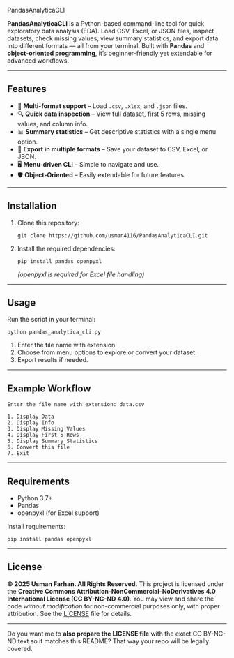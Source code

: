 

 PandasAnalyticaCLI

**PandasAnalyticaCLI** is a Python-based command-line tool for quick exploratory data analysis (EDA).
Load CSV, Excel, or JSON files, inspect datasets, check missing values, view summary statistics, and export data into different formats — all from your terminal.
Built with **Pandas** and **object-oriented programming**, it’s beginner-friendly yet extendable for advanced workflows.

---

## Features

* 📂 **Multi-format support** – Load `.csv`, `.xlsx`, and `.json` files.
* 🔍 **Quick data inspection** – View full dataset, first 5 rows, missing values, and column info.
* 📊 **Summary statistics** – Get descriptive statistics with a single menu option.
* 💾 **Export in multiple formats** – Save your dataset to CSV, Excel, or JSON.
* 🖥 **Menu-driven CLI** – Simple to navigate and use.
* 🛡 **Object-Oriented** – Easily extendable for future features.

---

## Installation

1. Clone this repository:

   ```
   git clone https://github.com/usman4116/PandasAnalyticaCLI.git
   ```
2. Install the required dependencies:

   ```
   pip install pandas openpyxl
   ```

   *(openpyxl is required for Excel file handling)*

---

## Usage

Run the script in your terminal:

```
python pandas_analytica_cli.py
```

1. Enter the file name with extension.
2. Choose from menu options to explore or convert your dataset.
3. Export results if needed.

---

## Example Workflow

```
Enter the file name with extension: data.csv

1. Display Data
2. Display Info
3. Display Missing Values
4. Display First 5 Rows
5. Display Summary Statistics
6. Convert this file
7. Exit
```

---

## Requirements

* Python 3.7+
* Pandas
* openpyxl (for Excel support)

Install requirements:

```
pip install pandas openpyxl
```

---

## License

**© 2025 Usman Farhan. All Rights Reserved.**
This project is licensed under the **Creative Commons Attribution-NonCommercial-NoDerivatives 4.0 International License (CC BY-NC-ND 4.0)**.
You may view and share the code *without modification* for non-commercial purposes only, with proper attribution.
See the [LICENSE](LICENSE) file for details.

---

Do you want me to **also prepare the LICENSE file** with the exact CC BY-NC-ND text so it matches this README? That way your repo will be legally covered.

